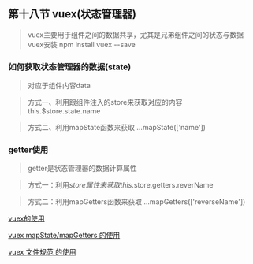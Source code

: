 ## 第十八节 vuex(状态管理器)

>  vuex主要用于组件之间的数据共享，尤其是兄弟组件之间的状态与数据
>  vuex安装  npm install vuex --save

###  如何获取状态管理器的数据(state)

>  对应于组件内容data

>  方式一、利用跟组件注入的store来获取对应的内容
   this.$store.state.name

>  方式二、利用mapState函数来获取
   ...mapState(['name'])

###  getter使用

>  getter是状态管理器的数据计算属性

>  方式一：利用$store属性来获取
   this.$store.getters.reverName

>  方式二：利用mapGetters函数来获取
   ...mapGetters(['reverseName'])

[vuex的使用](./router-vuex)

[vuex mapState/mapGetters 的使用](./router-vuex-1)

[vuex 文件规范 的使用](./router-vuex-2)
